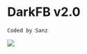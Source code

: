 # DarkFB v2.0
```
Coded by Sanz
```
<img src="https://github.com/B4N954N2-ID/dark-fb/blob/master/Panen Akun FB Hehe awokawokwkwk.png" />
<br />
